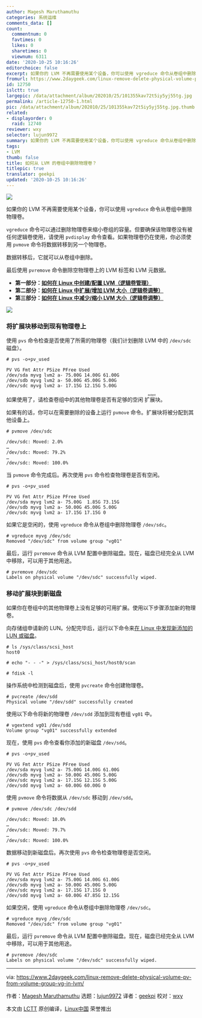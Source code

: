 ```yaml
---
author: Magesh Maruthamuthu
categories: 系统运维
comments_data: []
count:
  commentnum: 0
  favtimes: 0
  likes: 0
  sharetimes: 0
  viewnum: 6311
date: '2020-10-25 10:16:26'
editorchoice: false
excerpt: 如果你的 LVM 不再需要使用某个设备，你可以使用 vgreduce 命令从卷组中删除物理卷。
fromurl: https://www.2daygeek.com/linux-remove-delete-physical-volume-pv-from-volume-group-vg-in-lvm/
id: 12750
islctt: true
largepic: /data/attachment/album/202010/25/101355kav72t5iy5yj55tg.jpg
permalink: /article-12750-1.html
pic: /data/attachment/album/202010/25/101355kav72t5iy5yj55tg.jpg.thumb.jpg
related:
- displayorder: 0
  raid: 12740
reviewer: wxy
selector: lujun9972
summary: 如果你的 LVM 不再需要使用某个设备，你可以使用 vgreduce 命令从卷组中删除物理卷。
tags:
- LVM
thumb: false
title: 如何从 LVM 的卷组中删除物理卷？
titlepic: true
translator: geekpi
updated: '2020-10-25 10:16:26'
---
```


![](/data/attachment/album/202010/25/101355kav72t5iy5yj55tg.jpg)


如果你的 LVM 不再需要使用某个设备，你可以使用 `vgreduce` 命令从卷组中删除物理卷。


`vgreduce` 命令可以通过删除物理卷来缩小卷组的容量。但要确保该物理卷没有被任何逻辑卷使用，请使用 `pvdisplay` 命令查看。如果物理卷仍在使用，你必须使用 `pvmove` 命令将数据转移到另一个物理卷。


数据转移后，它就可以从卷组中删除。


最后使用 `pvremove` 命令删除空物理卷上的 LVM 标签和 LVM 元数据。


* **第一部分：[如何在 Linux 中创建/配置 LVM（逻辑卷管理）](/article-12670-1.html)**
* **第二部分：[如何在 Linux 中扩展/增加 LVM 大小（逻辑卷调整）](/article-12673-1.html)**
* **第三部分：[如何在 Linux 中减少/缩小 LVM 大小（逻辑卷调整）](/article-12740-1.html)**


![](/data/attachment/album/202010/25/101424vgcio5fooi9uo5gh.jpeg)


### 将扩展块移动到现有物理卷上


使用 `pvs` 命令检查是否使用了所需的物理卷（我们计划删除 LVM 中的 `/dev/sdc` 磁盘）。



```
# pvs -o+pv_used

PV VG Fmt Attr PSize PFree Used
/dev/sda myvg lvm2 a- 75.00G 14.00G 61.00G
/dev/sdb myvg lvm2 a- 50.00G 45.00G 5.00G
/dev/sdc myvg lvm2 a- 17.15G 12.15G 5.00G

```

如果使用了，请检查卷组中的其他物理卷是否有足够的空闲<ruby> 扩展块 <rt>  extent </rt></ruby>。


如果有的话，你可以在需要删除的设备上运行 `pvmove` 命令。扩展块将被分配到其他设备上。



```
# pvmove /dev/sdc

/dev/sdc: Moved: 2.0%
…
/dev/sdc: Moved: 79.2%
…
/dev/sdc: Moved: 100.0%

```

当 `pvmove` 命令完成后。再次使用 `pvs` 命令检查物理卷是否有空闲。



```
# pvs -o+pv_used

PV VG Fmt Attr PSize PFree Used
/dev/sda myvg lvm2 a- 75.00G  1.85G 73.15G
/dev/sdb myvg lvm2 a- 50.00G 45.00G 5.00G
/dev/sdc myvg lvm2 a- 17.15G 17.15G 0

```

如果它是空闲的，使用 `vgreduce` 命令从卷组中删除物理卷 `/dev/sdc`。



```
# vgreduce myvg /dev/sdc
Removed "/dev/sdc" from volume group "vg01"

```

最后，运行 `pvremove` 命令从 LVM 配置中删除磁盘。现在，磁盘已经完全从 LVM 中移除，可以用于其他用途。



```
# pvremove /dev/sdc
Labels on physical volume "/dev/sdc" successfully wiped.

```

### 移动扩展块到新磁盘


如果你在卷组中的其他物理卷上没有足够的可用扩展。使用以下步骤添加新的物理卷。


向存储组申请新的 LUN。分配完毕后，运行以下命令来[在 Linux 中发现新添加的 LUN 或磁盘](https://www.2daygeek.com/scan-detect-luns-scsi-disks-on-redhat-centos-oracle-linux/)。



```
# ls /sys/class/scsi_host
host0

```


```
# echo "- - -" > /sys/class/scsi_host/host0/scan

```


```
# fdisk -l

```

操作系统中检测到磁盘后，使用 `pvcreate` 命令创建物理卷。



```
# pvcreate /dev/sdd
Physical volume "/dev/sdd" successfully created

```

使用以下命令将新的物理卷 `/dev/sdd` 添加到现有卷组 `vg01` 中。



```
# vgextend vg01 /dev/sdd
Volume group "vg01" successfully extended

```

现在，使用 `pvs` 命令查看你添加的新磁盘 `/dev/sdd`。



```
# pvs -o+pv_used

PV VG Fmt Attr PSize PFree Used
/dev/sda myvg lvm2 a- 75.00G 14.00G 61.00G
/dev/sdb myvg lvm2 a- 50.00G 45.00G 5.00G
/dev/sdc myvg lvm2 a- 17.15G 12.15G 5.00G
/dev/sdd myvg lvm2 a- 60.00G 60.00G 0

```

使用 `pvmove` 命令将数据从 `/dev/sdc` 移动到 `/dev/sdd`。



```
# pvmove /dev/sdc /dev/sdd

/dev/sdc: Moved: 10.0%
…
/dev/sdc: Moved: 79.7%
…
/dev/sdc: Moved: 100.0%

```

数据移动到新磁盘后。再次使用 `pvs` 命令检查物理卷是否空闲。



```
# pvs -o+pv_used

PV VG Fmt Attr PSize PFree Used
/dev/sda myvg lvm2 a- 75.00G 14.00G 61.00G
/dev/sdb myvg lvm2 a- 50.00G 45.00G 5.00G
/dev/sdc myvg lvm2 a- 17.15G 17.15G 0
/dev/sdd myvg lvm2 a- 60.00G 47.85G 12.15G

```

如果空闲，使用 `vgreduce` 命令从卷组中删除物理卷 `/dev/sdc`。



```
# vgreduce myvg /dev/sdc
Removed "/dev/sdc" from volume group "vg01"

```

最后，运行 `pvremove` 命令从 LVM 配置中删除磁盘。现在，磁盘已经完全从 LVM 中移除，可以用于其他用途。



```
# pvremove /dev/sdc
Labels on physical volume "/dev/sdc" successfully wiped.

```



---


via: <https://www.2daygeek.com/linux-remove-delete-physical-volume-pv-from-volume-group-vg-in-lvm/>


作者：[Magesh Maruthamuthu](https://www.2daygeek.com/author/magesh/) 选题：[lujun9972](https://github.com/lujun9972) 译者：[geekpi](https://github.com/geekpi) 校对：[wxy](https://github.com/wxy)


本文由 [LCTT](https://github.com/LCTT/TranslateProject) 原创编译，[Linux中国](https://linux.cn/) 荣誉推出
